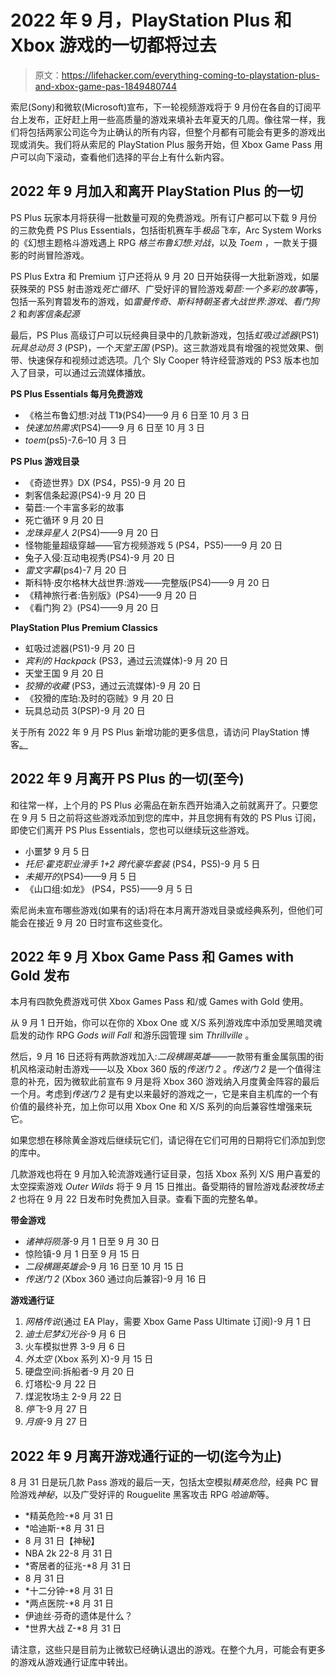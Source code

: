 # 2022 年 9 月，PlayStation Plus 和 Xbox 游戏的一切都将过去

> 原文：<https://lifehacker.com/everything-coming-to-playstation-plus-and-xbox-game-pas-1849480744>

索尼(Sony)和微软(Microsoft)宣布，下一轮视频游戏将于 9 月份在各自的订阅平台上发布，正好赶上用一些高质量的游戏来填补去年夏天的几周。像往常一样，我们将包括两家公司迄今为止确认的所有内容，但整个月都有可能会有更多的游戏出现或消失。我们将从索尼的 PlayStation Plus 服务开始，但 Xbox Game Pass 用户可以向下滚动，查看他们选择的平台上有什么新内容。



## 2022 年 9 月加入和离开 PlayStation Plus 的一切

PS Plus 玩家本月将获得一批数量可观的免费游戏。所有订户都可以下载 9 月份的三款免费 PS Plus Essentials，包括街机赛车手*极品飞车*，Arc System Works 的《幻想主题格斗游戏遇上 RPG *格兰布鲁幻想:对战*，以及 *Toem* ，一款关于摄影的时尚冒险游戏。

PS Plus Extra 和 Premium 订户还将从 9 月 20 日开始获得一大批新游戏，如屡获殊荣的 PS5 射击游戏*死亡循环*、广受好评的冒险游戏*菊苣:一个多彩的故事*等，包括一系列育碧发布的游戏，如*雷曼传奇*、*斯科特朝圣者大战世界:游戏*、*看门狗 2* 和*刺客信条起源*

最后，PS Plus 高级订户可以玩经典目录中的几款新游戏，包括*虹吸过滤器*(PS1)*玩具总动员 3* (PSP)，一个*天堂王国* (PSP)。这三款游戏具有增强的视觉效果、倒带、快速保存和视频过滤选项。几个 Sly Cooper 特许经营游戏的 PS3 版本也加入了目录，可以通过云流媒体播放。

**PS Plus Essentials 每月免费游戏**

*   《格兰布鲁幻想:对战 T1》(PS4)——9 月 6 日至 10 月 3 日
*   *快速加热需求*(PS4)——9 月 6 日至 10 月 3 日
*   *toem*(ps5)-7.6–10 月 3 日

**PS Plus 游戏目录**

*   《奇迹世界》DX (PS4，PS5)-9 月 20 日
*   刺客信条起源(PS4)-9 月 20 日
*   菊苣:一个丰富多彩的故事
*   死亡循环 9 月 20 日
*   *龙珠异星人 2*(PS4)——9 月 20 日
*   怪物能量超级穿越——官方视频游戏 5 (PS4，PS5)——9 月 20 日
*   兔子入侵:互动电视秀(PS4)-9 月 20 日
*   *雷文字幕*(ps4)-7 月 20 日
*   斯科特·皮尔格林大战世界:游戏——完整版(PS4)——9 月 20 日
*   《精神旅行者:告别版》(PS4)——9 月 20 日
*   《看门狗 2》(PS4)——9 月 20 日

**PlayStation Plus Premium Classics**

*   虹吸过滤器(PS1)-9 月 20 日
*   *宾利的 Hackpack* (PS3，通过云流媒体)-9 月 20 日
*   天堂王国 9 月 20 日
*   *狡猾的收藏* (PS3，通过云流媒体)-9 月 20 日
*   《狡猾的库珀:及时的窃贼》9 月 20 日
*   玩具总动员 3(PSP)-9 月 20 日

关于所有 2022 年 9 月 PS Plus 新增功能的更多信息，请访问 PlayStation 博客[。](https://blog.playstation.com/2022/08/31/playstation-plus-monthly-games-and-game-catalog-lineup-for-september-revealed/)

## 2022 年 9 月离开 PS Plus 的一切(至今)

和往常一样，上个月的 PS Plus 必需品在新东西开始涌入之前就离开了。只要您在 9 月 5 日之前将这些游戏添加到您的库中，并且您拥有有效的 PS Plus 订阅，即使它们离开 PS Plus Essentials，您也可以继续玩这些游戏。

*   小噩梦 9 月 5 日
*   *托尼·霍克职业滑手 1+2 跨代豪华套装* (PS4，PS5)-9 月 5 日
*   *未揭开的*(PS4)——9 月 5 日
*   《山口组:如龙》 (PS4，PS5)——9 月 5 日

索尼尚未宣布哪些游戏(如果有的话)将在本月离开游戏目录或经典系列，但他们可能会在接近 9 月 20 日时宣布这些变化。

## 2022 年 9 月 Xbox Game Pass 和 Games with Gold 发布

本月有四款免费游戏可供 Xbox Games Pass 和/或 Games with Gold 使用。

从 9 月 1 日开始，你可以在你的 Xbox One 或 X/S 系列游戏库中添加受黑暗灵魂启发的动作 RPG *Gods will Fall* 和游乐园管理 sim *Thrillville* 。

然后，9 月 16 日还将有两款游戏加入:*二段横踢英雄*——一款带有重金属氛围的街机风格滚动射击游戏——以及 Xbox 360 版的*传送门 2* 。*传送门 2* 是一个值得注意的补充，因为微软此前宣布 9 月是将 Xbox 360 游戏纳入月度黄金阵容的最后一个月。考虑到*传送门 2* 是有史以来最好的游戏之一，它是来自主机库的一个有价值的最终补充，加上你可以用 Xbox One 和 X/S 系列的向后兼容性增强来玩它。

如果您想在移除黄金游戏后继续玩它们，请记得在它们可用的日期将它们添加到您的库中。

几款游戏也将在 9 月加入轮流游戏通行证目录，包括 Xbox 系列 X/S 用户喜爱的太空探索游戏 *Outer Wilds* 将于 9 月 15 日推出。备受期待的冒险游戏*黏液牧场主 2* 也将在 9 月 22 日发布时免费加入目录。查看下面的完整名单。

**带金游戏**

*   *诸神将陨落*-9 月 1 日至 9 月 30 日
*   惊险镇-9 月 1 日至 9 月 15 日
*   *二段横踢英雄会*-9 月 16 日至 10 月 15 日
*   *传送门 2* (Xbox 360 通过向后兼容)-9 月 16 日

**游戏通行证**

1.  *网格传说*(通过 EA Play，需要 Xbox Game Pass Ultimate 订阅)-9 月 1 日
2.  *迪士尼梦幻光谷*-9 月 6 日
3.  火车模拟世界 3-9 月 6 日
4.  *外太空* (Xbox 系列 X)-9 月 15 日
5.  硬盘空间:拆船者-9 月 20 日
6.  灯塔松-9 月 22 日
7.  煤泥牧场主 2-9 月 22 日
8.  *停飞*-9 月 27 日
9.  *月痕*-9 月 27 日

## 2022 年 9 月离开游戏通行证的一切(迄今为止)

8 月 31 日是玩几款 Pass 游戏的最后一天，包括太空模拟*精英危险*，经典 PC 冒险游戏*神秘*，以及广受好评的 Rouguelite 黑客攻击 RPG *哈迪斯*等。

*   *精英危险-*8 月 31 日
*   *哈迪斯-*8 月 31 日
*   8 月 31 日【神秘】
*   NBA 2k 22-8 月 31 日
*   *寄居者的征兆-*8 月 31 日
*   8 月 31 日
*   *十二分钟-*8 月 31 日
*   *两点医院-*8 月 31 日
*   伊迪丝·芬奇的遗体是什么？
*   *世界大战 Z-*8 月 31 日

请注意，这些只是目前为止微软已经确认退出的游戏。在整个九月，可能会有更多的游戏从游戏通行证库中转出。